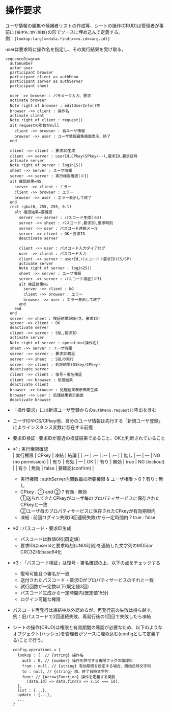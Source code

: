 # 操作要求

ユーザ情報の編集や候補者リストの作成等、シートの操作(CRUD)は管理者が事前に`{操作名:実行関数}`の形でソースに埋め込んで定義する。<br>
例：`{lookup:(arg)=>data.find(x=>x.id==arg.id)}`

userは要求時に操作名を指定し、その実行結果を受け取る。

```mermaid
sequenceDiagram
  autonumber
  actor user
  participant browser
  participant client as authMenu
  participant server as authServer
  participant sheet

  user ->> browser : パラメータ入力、要求
  activate browser
  Note right of browser : editUserInfo()等
  browser ->> client : 操作名
  activate client
  Note right of client : request()
  alt requestの引数がnull
    client ->> browser : 自ユーザ情報
    browser ->> user : ユーザ情報編集画面表示、終了
  end

  client ->> client : 要求ID生成
  client ->> server : userId,CPkey(SPkey/--),要求ID,要求日時
  activate server
  Note right of server : login1S()
  sheet ->> server : ユーザ情報
  server ->> server : 実行権限確認(※1)
  alt 確認結果=NG
    server ->> client : エラー
    client ->> browser : エラー
    browser ->> user : エラー表示して終了
  end
  rect rgba(0, 255, 255, 0.1)
    alt 確認結果=要確認
      server ->> server : パスコード生成(※2)
      server ->> sheet : パスコード,要求ID,要求時刻
      server ->> user : パスコード連絡メール
      server ->> client : OK＋要求ID
      deactivate server

      client ->> user : パスコード入力ダイアログ
      user ->> client : パスコード入力
      client ->> server : userId,パスコード＋要求ID(CS/SP)
      activate server
      Note right of server : login2S()
      sheet ->> server : ユーザ情報
      server ->> server : パスコード検証(※3)
      alt 検証結果NG
        server ->> client : NG
        client ->> browser : エラー
        browser ->> user : エラー表示して終了
      end
    end
  end
  server ->> sheet : 検証結果記録(含、要求ID)
  server ->> client : OK
  deactivate server
  client ->> server : SQL,要求ID
  activate server
  Note right of server : operation(操作名)
  sheet ->> server : ユーザ情報
  server ->> server : 要求ID検証
  server ->> sheet  : SQLの実行
  server ->> client : 処理結果(SSkey/CPkey)
  deactivate server
  client ->> client : 復号＋署名検証
  client ->> browser : 処理結果
  deactivate client
  browser ->> browser : 処理結果表示画面生成
  browser ->> user : 処理結果表示画面
  deactivate browser
```

- 「操作要求」には新規ユーザ登録からの`authMenu.request()`呼出を含む
- ユーザIDやCS/CPkey他、自分のユーザ情報は先行する「新規ユーザ登録」によりインスタンス変数に存在する前提
- 要求ID検証 : 要求IDが直近の検証結果であること、OKと判断されていること
- ※1 : 実行権限確認<br>
  | 実行権限 | CPkey | 凍結 | 結論 |
  | :-- | :-- | :-- | :-- |
  | 無し | — | — | NG (no permission) |
  | 有り | 有効 | — | OK |
  | 有り | 無効 | true | NG (lockout) |
  | 有り | 無効 | false | 要確認(confirm) |
  - 実行権限 : authServer内関数毎の所要権限 & ユーザ権限 > 0 ? 有り : 無し
  - CPkey : ① and ② ? 有効 : 無効<br>
  ①送られてきたCPkeyがユーザ毎のプロパティサービスに保存されたCPkeyと一致<br>
  ②ユーザ毎のプロパティサービスに保存されたCPkeyが有効期限内
  - 凍結 : 前回ログイン失敗(3回連続失敗)から一定時間内 ? true : false
- ※2 : パスコード・要求ID生成
  - パスコードは数値6桁(既定値)
  - 要求IDはuserIdと要求時刻(UNIX時刻)を連結した文字列のMD5(or CRC32)をbase64化
- ※3 : 「パスコード検証」は復号・署名確認の上、以下の点をチェックする
  - 復号可能且つ署名が一致
  - 送付されたパスコード・要求IDがプロパティサービスのそれと一致
  - 試行回数が一定数以下(既定値3回)
  - パスコード生成から一定時間内(既定値15分)
  - ログイン可能な権限
- パスコード再発行は凍結中以外認めるが、再発行前の失敗は持ち越す。<br>
  例：旧パスコードで2回連続失敗、再発行後の1回目で失敗したら凍結

- シートの操作(CRUD)は権限と有効期間の確認が必要なため、以下のようなオブジェクト(ハッシュ)を管理者がソースに埋め込む(configとして定義する)ことで行う。
  ```
  config.operations = {
    lookup : {  // {string} 操作名
      auth : 0, // {number} 操作を許可する権限フラグの論理和
      from : null, // {string} 有効期間を設定する場合、開始日時文字列
      to : null, // {string} 同、終了日時文字列
      func: // {Arrow|Function} 操作を定義する関数
        (data,id) => data.find(x => x.id === id),
    },
    list : {...},
    update : {...},
    ...
  }
  ```